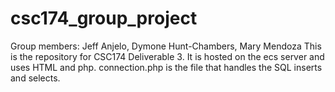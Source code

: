 # csc174_group_project
Group members: Jeff Anjelo, Dymone Hunt-Chambers, Mary Mendoza
This is the repository for CSC174 Deliverable 3. It is hosted on the ecs server and uses HTML and php. 
connection.php is the file that handles the SQL inserts and selects.